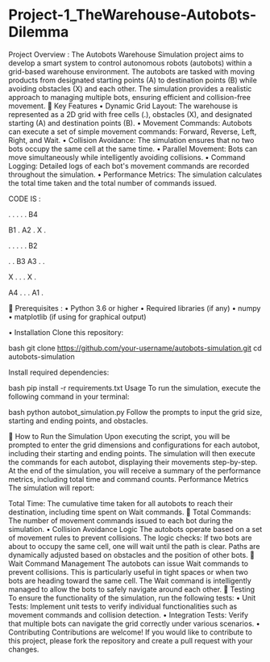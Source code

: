 # Project-1_TheWarehouse-Autobots-Dilemma

Project Overview : The Autobots Warehouse Simulation project aims to develop a smart system to control autonomous robots (autobots) within a grid-based warehouse environment. The autobots are tasked with moving products from designated starting points (A) to destination points (B) while avoiding obstacles (X) and each other. The simulation provides a realistic approach to managing multiple bots, ensuring efficient and collision-free movement.  Key Features • Dynamic Grid Layout: The warehouse is represented as a 2D grid with free cells (.), obstacles (X), and designated starting (A) and destination points (B). • Movement Commands: Autobots can execute a set of simple movement commands: Forward, Reverse, Left, Right, and Wait. • Collision Avoidance: The simulation ensures that no two bots occupy the same cell at the same time. • Parallel Movement: Bots can move simultaneously while intelligently avoiding collisions. • Command Logging: Detailed logs of each bot's movement commands are recorded throughout the simulation. • Performance Metrics: The simulation calculates the total time taken and the total number of commands issued.

CODE IS :

. . . . . B4

B1 . A2 . X .

. . . . . B2

. . B3 A3 . .

X . . . X .

A4 . . . A1 .

 Prerequisites : • Python 3.6 or higher • Required libraries (if any) • numpy • matplotlib (if using for graphical output)

• Installation Clone this repository:

bash git clone https://github.com/your-username/autobots-simulation.git cd autobots-simulation

Install required dependencies:

bash pip install -r requirements.txt Usage To run the simulation, execute the following command in your terminal:

bash python autobot_simulation.py Follow the prompts to input the grid size, starting and ending points, and obstacles.

 How to Run the Simulation Upon executing the script, you will be prompted to enter the grid dimensions and configurations for each autobot, including their starting and ending points. The simulation will then execute the commands for each autobot, displaying their movements step-by-step. At the end of the simulation, you will receive a summary of the performance metrics, including total time and command counts. Performance Metrics The simulation will report:

Total Time: The cumulative time taken for all autobots to reach their destination, including time spent on Wait commands.  Total Commands: The number of movement commands issued to each bot during the simulation. • Collision Avoidance Logic The autobots operate based on a set of movement rules to prevent collisions. The logic checks: If two bots are about to occupy the same cell, one will wait until the path is clear. Paths are dynamically adjusted based on obstacles and the position of other bots.  Wait Command Management The autobots can issue Wait commands to prevent collisions. This is particularly useful in tight spaces or when two bots are heading toward the same cell. The Wait command is intelligently managed to allow the bots to safely navigate around each other.
 Testing To ensure the functionality of the simulation, run the following tests: • Unit Tests: Implement unit tests to verify individual functionalities such as movement commands and collision detection. • Integration Tests: Verify that multiple bots can navigate the grid correctly under various scenarios. • Contributing Contributions are welcome! If you would like to contribute to this project, please fork the repository and create a pull request with your changes.
